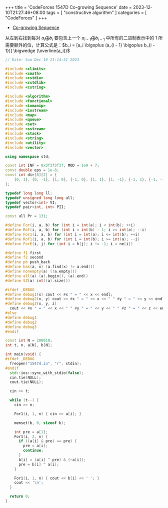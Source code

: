 +++
title = 'CodeForces 1547D Co-growing Sequence'
date = 2023-12-10T21:27:46+08:00
tags = [ "constructive algorithm" ]
categories = [ "CodeForces" ]
+++

- [Co-growing Sequence](https://vjudge.net/problem/CodeForces-1547d)

从左到右找到每对 $a_i \bigoplus b_i$ 要包含上一个 $a_{i - 1} \bigoplus b_{i - 1}$ 中所有的二进制表示中的 1 所需要额外的位，计算公式是：$b_i = [a_i \bigoplus (a_{i - 1} \bigoplus b_{i - 1})] \bigwedge (\overline{a_i})$

```cpp
// Date: Sun Dec 10 21:14:31 2023

#include <climits>
#include <cmath>
#include <cstdio>
#include <cstdlib>
#include <cstring>

#include <algorithm>
#include <functional>
#include <iomanip>
#include <iostream>
#include <map>
#include <queue>
#include <set>
#include <sstream>
#include <stack>
#include <string>
#include <utility>
#include <vector>

using namespace std;

const int INF = 0x3f3f3f3f, MOD = 1e9 + 7;
const double eps = 1e-8;
const int dir[8][2] = {
    {0, 1}, {0, -1}, {1, 0}, {-1, 0}, {1, 1}, {1, -1}, {-1, 1}, {-1, -1},
};

typedef long long ll;
typedef unsigned long long ull;
typedef vector<int> VI;
typedef pair<int, int> PII;

const ull Pr = 131;

#define For(i, a, b) for (int i = int(a); i < int(b); ++i)
#define Rof(i, a, b) for (int i = int(b) - 1; i >= int(a); --i)
#define For1(i, a, b) for (int i = int(a); i <= int(b); ++i)
#define Rof1(i, a, b) for (int i = int(b); i >= int(a); --i)
#define ForE(i, j) for (int i = h[j]; i != -1; i = ne[i])

#define f1 first
#define f2 second
#define pb push_back
#define has(a, x) (a.find(x) != a.end())
#define nonempty(a) (!a.empty())
#define all(a) (a).begin(), (a).end()
#define SZ(a) int((a).size())

#ifdef _DEBUG
#define debug1(x) cout << #x " = " << x << endl;
#define debug2(x, y) cout << #x " = " << x << " " #y " = " << y << endl;
#define debug3(x, y, z)                                                        \
  cout << #x " = " << x << " " #y " = " << y << " " #z " = " << z << endl;
#else
#define debug1
#define debug2
#define debug3
#endif

const int N = 200010;
int t, n, a[N], b[N];

int main(void) {
#ifdef _DEBUG
  freopen("1547d.in", "r", stdin);
#endif
  std::ios::sync_with_stdio(false);
  cin.tie(NULL);
  cout.tie(NULL);

  cin >> t;

  while (t--) {
    cin >> n;

    For1(i, 1, n) { cin >> a[i]; }

    memset(b, 0, sizeof b);

    int pre = a[1];
    For1(i, 2, n) {
      if ((a[i] & pre) == pre) {
        pre = a[i];
        continue;
      }
      b[i] = (a[i] ^ pre) & (~a[i]);
      pre = b[i] ^ a[i];
    }

    For1(i, 1, n) { cout << b[i] << ' '; }
    cout << '\n';
  }

  return 0;
}
```
